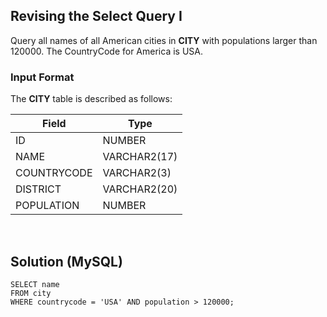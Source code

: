 [comment]: <> (Written: 23-Mar-2020)

## Revising the Select Query I
Query all names of all American cities in **CITY** with populations larger than 120000. The CountryCode for America is USA. 

### Input Format
The **CITY** table is described as follows: 

| Field       | Type         |
|-------------|--------------|
| ID          | NUMBER       |
| NAME        | VARCHAR2(17) |
| COUNTRYCODE | VARCHAR2(3)  |
| DISTRICT    | VARCHAR2(20) |
| POPULATION  | NUMBER       |

&nbsp;
## Solution (MySQL)
```
SELECT name 
FROM city 
WHERE countrycode = 'USA' AND population > 120000;
```